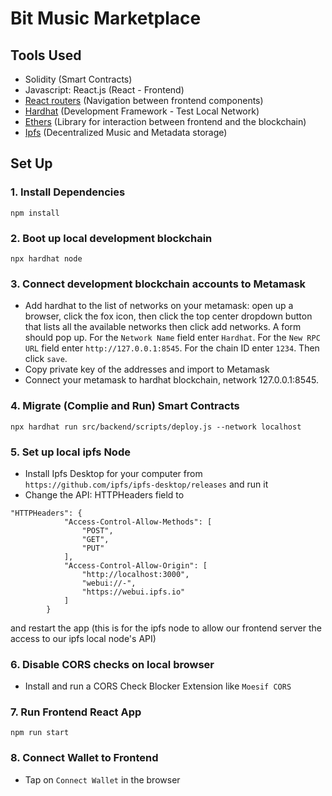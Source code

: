 # Bit Music Marketplace

## Tools Used

- Solidity (Smart Contracts)
- Javascript: React.js (React - Frontend)
- [React routers](https://v5.reactrouter.com/) (Navigation between frontend components)
- [Hardhat](https://hardhat.org/) (Development Framework - Test Local Network)
- [Ethers](https://docs.ethers.io/v5/) (Library for interaction between frontend and the blockchain)
- [Ipfs](https://ipfs.io/) (Decentralized Music and Metadata storage)

## Set Up
### 1. Install Dependencies
`npm install`

### 2. Boot up local development blockchain
`npx hardhat node`

### 3. Connect development blockchain accounts to Metamask
- Add hardhat to the list of networks on your metamask: open up a browser, click the fox icon, then click the top center dropdown button that lists all the available networks then click add networks. A form should pop up. For the `Network Name` field enter `Hardhat`. For the `New RPC URL` field enter `http://127.0.0.1:8545`. For the chain ID enter `1234`. Then click `save`.
- Copy private key of the addresses and import to Metamask
- Connect your metamask to hardhat blockchain, network 127.0.0.1:8545.

### 4. Migrate (Complie and Run) Smart Contracts
`npx hardhat run src/backend/scripts/deploy.js --network localhost`

### 5. Set up local ipfs Node
- Install Ipfs Desktop for your computer from `https://github.com/ipfs/ipfs-desktop/releases` and run it
- Change the API: HTTPHeaders field to
```
"HTTPHeaders": {
			"Access-Control-Allow-Methods": [
				"POST",
				"GET",
				"PUT"
			],
			"Access-Control-Allow-Origin": [
				"http://localhost:3000",
				"webui://-",
				"https://webui.ipfs.io"
			]
		}
```
and restart the app (this is for the ipfs node to allow our frontend server the access to our ipfs local node's API)

### 6. Disable CORS checks on local browser
- Install and run a CORS Check Blocker Extension like `Moesif CORS`

### 7. Run Frontend React App
`npm run start`

### 8. Connect Wallet to Frontend
- Tap on `Connect Wallet` in the browser